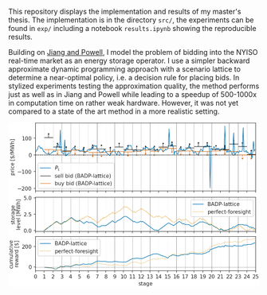 This repository displays the implementation and results of my master's thesis.
The implementation is in the directory `src/`, the experiments can be found in `exp/` including a notebook `results.ipynb` showing the reproducible results.

Building on [Jiang and Powell](https://pubsonline.informs.org/doi/10.1287/ijoc.2015.0640), I model the problem of bidding into the NYISO real-time market as an energy storage operator.
I use a simpler backward approximate dynamic programming approach with a scenario lattice to determine a near-optimal policy, i.e. a decision rule for placing bids.
In stylized experiments testing the approximation quality, the method performs just as well as in Jiang and Powell while leading to a speedup of 500-1000x in computation time on rather weak hardware.
However, it was not yet compared to a state of the art method in a more realistic setting.

![](fig/badp-lattice_sim_small_example.png)